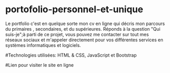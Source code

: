 # portofolio-personnel-et-unique
Le portfolio c'est en quelque sorte mon cv en ligne qui décris mon parcours du primaires , secondaires, et du supérieures. Réponds à la question "Qui suis-je";à parti de ce projet, vous pouvez me contacter sur tout mes réseaux sociaux et m'appeler directement pour vos différentes services en systèmes informatiques et logiciels. 

#Technologies utilisées:
HTML & CSS,
JavaScript et
Bootstrap

#Lien pour visiter le site en ligne


